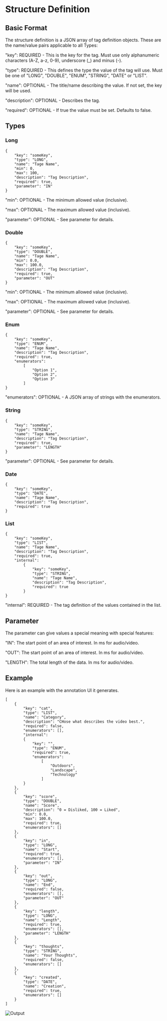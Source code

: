 # Structure Definition

## Basic Format
The structure definition is a JSON array of tag definition objects. 
These are the name/value pairs applicable to all Types:

"key":          REQUIRED - This is the key for the tag. 
Must use only alphanumeric characters (A-Z, a-z, 0-9), underscore (_) and minus (-).

"type":         REQUIRED - This defines the type the value of the tag will use. 
Must be one of "LONG", "DOUBLE", "ENUM", "STRING", "DATE" or "LIST".

"name":         OPTIONAL - The title/name describing the value. If not set, the key will be used.

"description":  OPTIONAL - Describes the tag.

"required":     OPTIONAL - If true the value must be set. Defaults to false.

## Types

### Long

    {
        "key": "someKey",
        "type": "LONG",
        "name": "Tage Name",
        "min": 0,
        "max": 100,
        "description": "Tag Description",
        "required": true,
        "parameter": "IN"
    }

"min":          OPTIONAL - The minimum allowed value (inclusive).

"max":          OPTIONAL - The maximum allowed value (inclusive).

"parameter":    OPTIONAL - See parameter for details.

### Double

    {
        "key": "someKey",
        "type": "DOUBLE",
        "name": "Tage Name",
        "min": 0.0,
        "max": 100.0,
        "description": "Tag Description",
        "required": true,
        "parameter": "OUT"
    }

"min":          OPTIONAL - The minimum allowed value (inclusive).

"max":          OPTIONAL - The maximum allowed value (inclusive).

"parameter":    OPTIONAL - See parameter for details.

### Enum

    {
        "key": "someKey",
        "type": "ENUM",
        "name": "Tage Name",
        "description": "Tag Description",
        "required": true,
        "enumerators": 
            [
                "Option 1",
                "Option 2",
                "Option 3"
            ]
    }

"enumerators":  OPTIONAL - A JSON array of strings with the enumerators.

### String

    {
        "key": "someKey",
        "type": "STRING",
        "name": "Tage Name",
        "description": "Tag Description",
        "required": true,
        "parameter": "LENGTH"
    }

"parameter":    OPTIONAL - See parameter for details.

### Date

    {
        "key": "someKey",
        "type": "DATE",
        "name": "Tage Name",
        "description": "Tag Description",
        "required": true
    }

### List

    {
        "key": "someKey",
        "type": "LIST",
        "name": "Tage Name",
        "description": "Tag Description",
        "required": true,
        "internal":
            {
                "key": "someKey",
                "type": "STRING",
                "name": "Tage Name",
                "description": "Tag Description",
                "required": true
            }
    }

"internal":     REQUIRED - The tag definition of the values contained in the list.

## Parameter

The parameter can give values a special meaning with special features:

"IN":           The start point of an area of interest. In ms for audio/video.

"OUT":          The start point of an area of interest. In ms for audio/video.

"LENGTH":       The total length of the data. In ms for audio/video.

## Example
Here is an example with the annotation UI it generates.

    [
        {
            "key": "cat",
            "type": "LIST",
            "name": "Category",
            "description": "CHose what describes the video best.",
            "required": false,
            "enumerators": [],
            "internal": 
            {
                "key": "",
                "type": "ENUM",
                "required": true,
                "enumerators": 
                    [
                        "Outdoors",
                        "Landscape",
                        "Technology"
                    ]
            }
        },
        {
            "key": "score",
            "type": "DOUBLE",
            "name": "Score",
            "description": "0 = Disliked, 100 = Liked",
            "min": 0.0,
            "max": 100.0,
            "required": true,
            "enumerators": []
        },
        {
            "key": "in",
            "type": "LONG",
            "name": "Start",
            "required": true,
            "enumerators": [],
            "parameter": "IN"
        },
        {
            "key": "out",
            "type": "LONG",
            "name": "End",
            "required": false,
            "enumerators": [],
            "parameter": "OUT"
        },
        {
            "key": "length",
            "type": "LONG",
            "name": "Length",
            "required": true,
            "enumerators": [],
            "parameter": "LENGTH"
        },
        {
            "key": "thoughts",
            "type": "STRING",
            "name": "Your Thoughts",
            "required": false,
            "enumerators": []
        },
        {
            "key": "created",
            "type": "DATE",
            "name": "Creation",
            "required": true,
            "enumerators": []
        }
    ]

![Output](https://raw.githubusercontent.com/SG-O/tagy/master/doc/example01.png "Output")